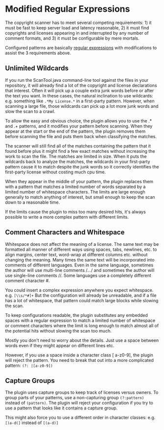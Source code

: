 Modified Regular Expressions
============================

The copyright scanner has to meet several competing requirements: 1) it must
be fast to keep server load and latency reasonable, 2) it must find copyrights
and licenses appearing in and interrupted by any number of comment formats,
and 3) it must be configurable by mere mortals.

Configured patterns are basically [regular
expressions](https://docs.oracle.com/javase/7/docs/api/java/util/regex/Pattern.html)
with modifications to assist the 3 requirements above.


## Unlimited Wildcards

If you run the ScanTool.java command-line tool against the files in your
repository, it will already find a lot of the copyright and license declarations
that interest. Often it will pick up a couple extra junk words before or after
the text you want. In these cases, the natural inclination to use wildcards:
e.g. something like `.*My License.*` in a first-party pattern. However, when
scanning a large file, those wildcards can pick up a lot more junk words and
slow the scan to a crawl.

To allow the easy and obvious choice, the plugin allows you to use the .* and .+
patterns, and it modifies your pattern before scanning. When they appear at the
start or the end of the pattern, the plugin removes them before scanning the
file and puts them back when classifying the matches.

The scanner will still find all of the matches containing the pattern that it
found before plus it might find a few exact matches without increasing the work
to scan the file. The matches are limited in size. When it puts the wildcards
back to analyze the matches, the wildcards in your first-party pattern cause
it to match despite the junk words so it correctly identifies the first-party
license without costing much cpu time.

When they appear in the middle of your pattern, the plugin replaces them with a
pattern that matches a limited number of words separated by a limited number of
whitespace characters. The limits are large enough generally to match anything
of interest, but small enough to keep the scan down to a reasonable time.

If the limits cause the plugin to miss too many desired hits, it's always
possible to write a more complex pattern with different limits.

## Comment Characters and Whitespace

Whitespace does not affect the meaning of a license. The same text may be
formatted all manner of different ways using spaces, tabs, newlines, etc. to
align margins, center text, word-wrap at different columns etc. without changing
the meaning. Many times the same text will be incorporated into comments of
different languages. Even in the same language, sometimes the author will use
multi-line comments /*...*/ and sometimes the author will use single-line
comments //. Some languages use a completely different comment character #.

You could insert a complex expression anywhere you expect whitespace.
e.g. `[\\s/*#]+` But the configuration will already be unreadable, and if a file
has a lot of whitespace, that pattern could match large blocks while slowing
the scan.

To keep configurations readable, the plugin substitutes any embedded spaces with
a regular expression to match a limited number of whitespace or comment
characters where the limit is long enough to match almost all of the potential
hits without slowing the scan too much.

Mostly you don't need to worry about the details. Just use a space between words
even if they might appear on different lines etc.

However, if you use a space inside a character class [ a-z0-9], the plugin will
reject the pattern. You need to break that out into a more complicated pattern:
`(?: |[a-z0-9])`

## Capture Groups

The plugin uses capture groups to keep track of licenses versus owners. To group
parts of your patterns, use a non-capturing group `(?:pattern)` instead of
`(pattern)`. The plugin will reject your configuration if you try to use a
pattern that looks like it contains a capture group.

This might also force you to use a different order in character classes:
e.g.  `[)a-d(]` instead of `[(a-d)]`
